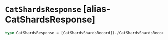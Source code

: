 # `CatShardsResponse` [alias-CatShardsResponse]
```typescript
type CatShardsResponse = [CatShardsShardsRecord](./CatShardsShardsRecord.md)[];
```
